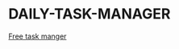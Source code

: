 # DAILY-TASK-MANAGER
[Free task manger](https://peytoncast.github.io/DAILY-TASK-MANAGER/Develop/index.html)
